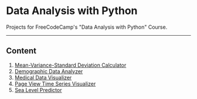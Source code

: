 # Data Analysis with Python
Projects for FreeCodeCamp's "Data Analysis with Python" Course.
__________________

## Content

1. [Mean-Variance-Standard Deviation Calculator]()
2. [Demographic Data Analyzer]()
3. [Medical Data Visualizer]()
4. [Page View Time Series Visualizer]()
5. [Sea Level Predictor]()
